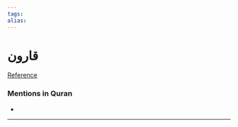 ```yaml
---
tags: 
alias: 
---
```


# قارون

[Reference](https://corpus.quran.com/concept.jsp?id=qarun)

### Mentions in Quran
- 

---

